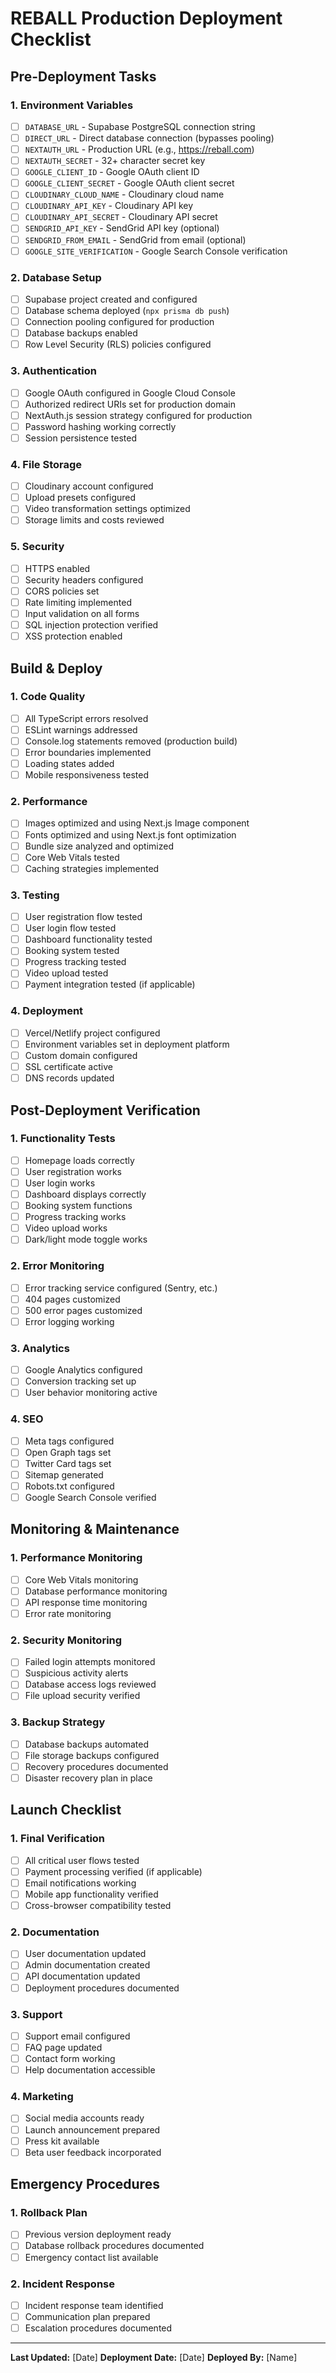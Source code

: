 # REBALL Production Deployment Checklist

## Pre-Deployment Tasks

### 1. Environment Variables
- [ ] `DATABASE_URL` - Supabase PostgreSQL connection string
- [ ] `DIRECT_URL` - Direct database connection (bypasses pooling)
- [ ] `NEXTAUTH_URL` - Production URL (e.g., https://reball.com)
- [ ] `NEXTAUTH_SECRET` - 32+ character secret key
- [ ] `GOOGLE_CLIENT_ID` - Google OAuth client ID
- [ ] `GOOGLE_CLIENT_SECRET` - Google OAuth client secret
- [ ] `CLOUDINARY_CLOUD_NAME` - Cloudinary cloud name
- [ ] `CLOUDINARY_API_KEY` - Cloudinary API key
- [ ] `CLOUDINARY_API_SECRET` - Cloudinary API secret
- [ ] `SENDGRID_API_KEY` - SendGrid API key (optional)
- [ ] `SENDGRID_FROM_EMAIL` - SendGrid from email (optional)
- [ ] `GOOGLE_SITE_VERIFICATION` - Google Search Console verification

### 2. Database Setup
- [ ] Supabase project created and configured
- [ ] Database schema deployed (`npx prisma db push`)
- [ ] Connection pooling configured for production
- [ ] Database backups enabled
- [ ] Row Level Security (RLS) policies configured

### 3. Authentication
- [ ] Google OAuth configured in Google Cloud Console
- [ ] Authorized redirect URIs set for production domain
- [ ] NextAuth.js session strategy configured for production
- [ ] Password hashing working correctly
- [ ] Session persistence tested

### 4. File Storage
- [ ] Cloudinary account configured
- [ ] Upload presets configured
- [ ] Video transformation settings optimized
- [ ] Storage limits and costs reviewed

### 5. Security
- [ ] HTTPS enabled
- [ ] Security headers configured
- [ ] CORS policies set
- [ ] Rate limiting implemented
- [ ] Input validation on all forms
- [ ] SQL injection protection verified
- [ ] XSS protection enabled

## Build & Deploy

### 1. Code Quality
- [ ] All TypeScript errors resolved
- [ ] ESLint warnings addressed
- [ ] Console.log statements removed (production build)
- [ ] Error boundaries implemented
- [ ] Loading states added
- [ ] Mobile responsiveness tested

### 2. Performance
- [ ] Images optimized and using Next.js Image component
- [ ] Fonts optimized and using Next.js font optimization
- [ ] Bundle size analyzed and optimized
- [ ] Core Web Vitals tested
- [ ] Caching strategies implemented

### 3. Testing
- [ ] User registration flow tested
- [ ] User login flow tested
- [ ] Dashboard functionality tested
- [ ] Booking system tested
- [ ] Progress tracking tested
- [ ] Video upload tested
- [ ] Payment integration tested (if applicable)

### 4. Deployment
- [ ] Vercel/Netlify project configured
- [ ] Environment variables set in deployment platform
- [ ] Custom domain configured
- [ ] SSL certificate active
- [ ] DNS records updated

## Post-Deployment Verification

### 1. Functionality Tests
- [ ] Homepage loads correctly
- [ ] User registration works
- [ ] User login works
- [ ] Dashboard displays correctly
- [ ] Booking system functions
- [ ] Progress tracking works
- [ ] Video upload works
- [ ] Dark/light mode toggle works

### 2. Error Monitoring
- [ ] Error tracking service configured (Sentry, etc.)
- [ ] 404 pages customized
- [ ] 500 error pages customized
- [ ] Error logging working

### 3. Analytics
- [ ] Google Analytics configured
- [ ] Conversion tracking set up
- [ ] User behavior monitoring active

### 4. SEO
- [ ] Meta tags configured
- [ ] Open Graph tags set
- [ ] Twitter Card tags set
- [ ] Sitemap generated
- [ ] Robots.txt configured
- [ ] Google Search Console verified

## Monitoring & Maintenance

### 1. Performance Monitoring
- [ ] Core Web Vitals monitoring
- [ ] Database performance monitoring
- [ ] API response time monitoring
- [ ] Error rate monitoring

### 2. Security Monitoring
- [ ] Failed login attempts monitored
- [ ] Suspicious activity alerts
- [ ] Database access logs reviewed
- [ ] File upload security verified

### 3. Backup Strategy
- [ ] Database backups automated
- [ ] File storage backups configured
- [ ] Recovery procedures documented
- [ ] Disaster recovery plan in place

## Launch Checklist

### 1. Final Verification
- [ ] All critical user flows tested
- [ ] Payment processing verified (if applicable)
- [ ] Email notifications working
- [ ] Mobile app functionality verified
- [ ] Cross-browser compatibility tested

### 2. Documentation
- [ ] User documentation updated
- [ ] Admin documentation created
- [ ] API documentation updated
- [ ] Deployment procedures documented

### 3. Support
- [ ] Support email configured
- [ ] FAQ page updated
- [ ] Contact form working
- [ ] Help documentation accessible

### 4. Marketing
- [ ] Social media accounts ready
- [ ] Launch announcement prepared
- [ ] Press kit available
- [ ] Beta user feedback incorporated

## Emergency Procedures

### 1. Rollback Plan
- [ ] Previous version deployment ready
- [ ] Database rollback procedures documented
- [ ] Emergency contact list available

### 2. Incident Response
- [ ] Incident response team identified
- [ ] Communication plan prepared
- [ ] Escalation procedures documented

---

**Last Updated:** [Date]
**Deployment Date:** [Date]
**Deployed By:** [Name]
